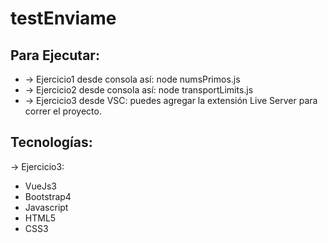 # testEnviame

## Para Ejecutar:
- -> Ejercicio1 desde consola así: node numsPrimos.js
- -> Ejercicio2 desde consola así: node transportLimits.js
- -> Ejercicio3 desde VSC: puedes agregar la extensión Live Server para correr el proyecto. 


## Tecnologías:

-> Ejercicio3: 
 - VueJs3
 - Bootstrap4
 - Javascript
 - HTML5
 - CSS3
